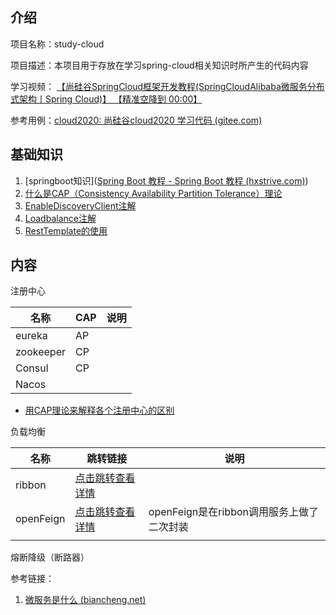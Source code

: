 ## 介绍

项目名称：study-cloud

项目描述：本项目用于存放在学习spring-cloud相关知识时所产生的代码内容

学习视频： [【尚硅谷SpringCloud框架开发教程(SpringCloudAlibaba微服务分布式架构丨Spring Cloud)】 【精准空降到 00:00】](https://www.bilibili.com/video/BV18E411x7eT/?p=43&share_source=copy_web&vd_source=f7206a6463b0c16ec377d8194e0db4c1&t=0)

参考用例：[cloud2020: 尚硅谷cloud2020 学习代码 (gitee.com)](https://gitee.com/lixiaogou/cloud2020)



## 基础知识

1. [springboot知识]([Spring Boot 教程 - Spring Boot 教程 (hxstrive.com)](https://www.hxstrive.com/subject/spring_boot/136.htm))
2. [什么是CAP（Consistency Availability Partition Tolerance）理论](https://juejin.cn/post/7168844208562765832)
3. [EnableDiscoveryClient注解](https://github.com/cn2770345524/study-cloud/blob/master/files/注解DiscoveryClient.md)
4. [Loadbalance注解](https://juejin.cn/post/7054916397893156894)
5. [RestTemplate的使用](https://github.com/cn2770345524/study-cloud/blob/master/files/RestTemplate工具类.md)



## 内容

注册中心

| 名称      | CAP  | 说明 |
| --------- | ---- | ---- |
| eureka    | AP   |      |
| zookeeper | CP   |      |
| Consul    | CP   |      |
| Nacos     |      |      |

- [用CAP理论来解释各个注册中心的区别](https://github.com/cn2770345524/study-cloud/blob/master/files/用CAP理论来解释各个注册中心的区别.md)



负载均衡

| 名称      | 跳转链接                                                     | 说明                                      |
| --------- | ------------------------------------------------------------ | ----------------------------------------- |
| ribbon    | [点击跳转查看详情](https://github.com/cn2770345524/study-cloud/blob/master/files/what%20is%20Ribbon.md) |                                           |
| openFeign | [点击跳转查看详情](https://github.com/cn2770345524/study-cloud/blob/master/files/openFeign.md) | openFeign是在ribbon调用服务上做了二次封装 |
|           |                                                              |                                           |



熔断降级（断路器）



参考链接：

1. [微服务是什么 (biancheng.net)](http://c.biancheng.net/springcloud/micro-service.html)
